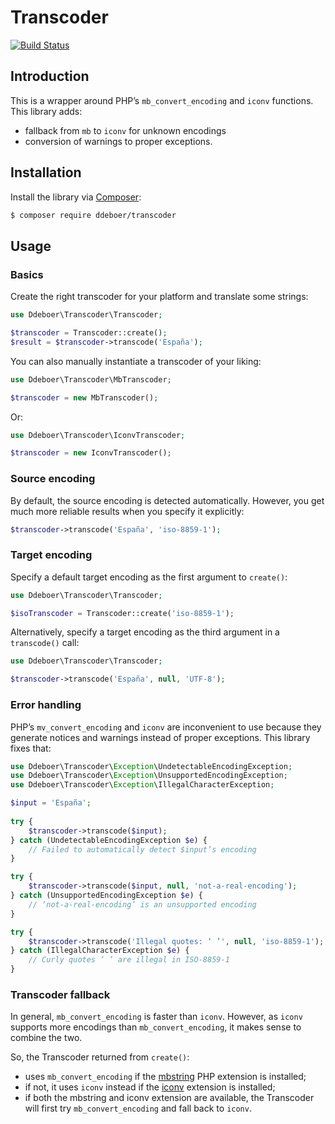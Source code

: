 Transcoder
==========

[![Build Status](https://travis-ci.org/ddeboer/transcoder.svg?branch=master)](https://travis-ci.org/ddeboer/transcoder)

Introduction
------------

This is a wrapper around PHP’s `mb_convert_encoding` and `iconv` functions.
This library adds:

* fallback from `mb` to `iconv` for unknown encodings
* conversion of warnings to proper exceptions.

Installation
------------

Install the library via [Composer](https://getcomposer.org):

```bash
$ composer require ddeboer/transcoder
```

Usage
-----

### Basics

Create the right transcoder for your platform and translate some strings:

```php
use Ddeboer\Transcoder\Transcoder;

$transcoder = Transcoder::create();
$result = $transcoder->transcode('España');
```

You can also manually instantiate a transcoder of your liking:

```php
use Ddeboer\Transcoder\MbTranscoder;

$transcoder = new MbTranscoder();

```

Or:

```php
use Ddeboer\Transcoder\IconvTranscoder;

$transcoder = new IconvTranscoder();
```

### Source encoding

By default, the source encoding is detected automatically. However, you get 
much more reliable results when you specify it explicitly:

```php
$transcoder->transcode('España', 'iso-8859-1');
```

### Target encoding

Specify a default target encoding as the first argument to `create()`:
 

```php
use Ddeboer\Transcoder\Transcoder;

$isoTranscoder = Transcoder::create('iso-8859-1');
```
 
Alternatively, specify a target encoding as the third argument in a 
`transcode()` call:

```php
use Ddeboer\Transcoder\Transcoder;

$transcoder->transcode('España', null, 'UTF-8'); 
```

### Error handling

PHP’s `mv_convert_encoding` and `iconv` are inconvenient to use because they 
generate notices and warnings instead of proper exceptions. This library fixes
that:


```php
use Ddeboer\Transcoder\Exception\UndetectableEncodingException;
use Ddeboer\Transcoder\Exception\UnsupportedEncodingException;
use Ddeboer\Transcoder\Exception\IllegalCharacterException;

$input = 'España';
 
try {
    $transcoder->transcode($input);
} catch (UndetectableEncodingException $e) {
    // Failed to automatically detect $input’s encoding 
}

try {
    $transcoder->transcode($input, null, 'not-a-real-encoding');
} catch (UnsupportedEncodingException $e) {
    // ‘not-a-real-encoding’ is an unsupported encoding 
}

try {
    $transcoder->transcode('Illegal quotes: ‘ ’', null, 'iso-8859-1');
} catch (IllegalCharacterException $e) {
    // Curly quotes ‘ ’ are illegal in ISO-8859-1
}
```

### Transcoder fallback

In general, `mb_convert_encoding` is faster than `iconv`. However, as `iconv`
supports more encodings than `mb_convert_encoding`, it makes sense to combine 
the two. 

So, the Transcoder returned from `create()`:

* uses `mb_convert_encoding` if the 
  [mbstring](http://php.net/manual/en/book.mbstring.php) PHP extension is 
  installed;
* if not, it uses `iconv` instead if the 
  [iconv](http://php.net/manual/en/book.iconv.php) extension is installed; 
* if both the mbstring and iconv extension are available, the Transcoder will 
  first try `mb_convert_encoding` and fall back to `iconv`.
  
